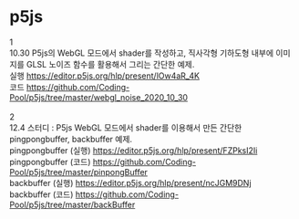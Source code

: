 # p5js

1 <br>
10.30 P5js의 WebGL 모드에서 shader를 작성하고, 직사각형 기하도형 내부에 이미지를 GLSL 노이즈 함수를 활용해서 그리는 간단한 예제. <br>
실행 https://editor.p5js.org/hlp/present/lOw4aR_4K <br>
코드 https://github.com/Coding-Pool/p5js/tree/master/webgl_noise_2020_10_30 <br>
<br>
2 <br>
12.4 스터디 : P5js WebGL 모드에서 shader를 이용해서 만든 간단한 pingpongbuffer, backbuffer 예제. <br>
pingpongbuffer (실행) https://editor.p5js.org/hlp/present/FZPksI2Ii <br>
pingpongbuffer (코드) https://github.com/Coding-Pool/p5js/tree/master/pinpongBuffer <br>
backbuffer (실행) https://editor.p5js.org/hlp/present/ncJGM9DNj <br>
backbuffer (코드) https://github.com/Coding-Pool/p5js/tree/master/backBuffer <br>
